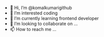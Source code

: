 - 👋 Hi, I’m @komalkumarigithub
- 👀 I’m interested coding 
- 🌱 I’m currently learning frontend developer
- 💞️ I’m looking to collaborate on ...
- 📫 How to reach me ...

<!---
komalkumarigithub/komalkumarigithub is a ✨ special ✨ repository because its `README.md` (this file) appears on your GitHub profile.
You can click the Preview link to take a look at your changes.
--->
